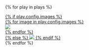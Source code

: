{% for play in plays %}
<article class="play">
	<a href="{{ getUrl(play) }}" class="play-link">
		{% if play.config.images %}
			<div class="play-preview swiper-container">
				<div class="swiper-wrapper">
					{% for image in play.config.images %}
						<div class="swiper-slide">
							<img class="play-preview-image" src="{{ getThumbnailUrl(play, image) }}">
						</div>
					{% endfor %}
				</div>
			</div>
		{% else %}
			<img class="play-preview" src="{{ getThumbnailUrl(play) }}"/>
		{% endif %}
	</a>
</article>
{% endfor %}